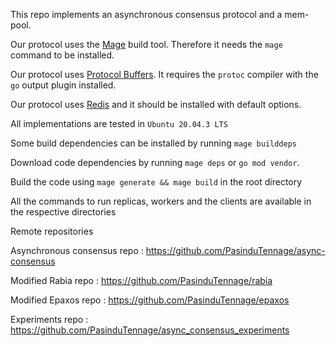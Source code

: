 This repo implements an asynchronous consensus protocol and a mem-pool.

Our protocol uses the [Mage](https://magefile.org/) build tool. Therefore it needs the ```mage``` command to be installed.


Our protocol uses [Protocol Buffers](https://developers.google.com/protocol-buffers/).
It requires the ```protoc``` compiler with the ```go``` output plugin installed.


Our protocol uses [Redis](https://redis.io/topics/quickstart) and it should be installed with default options.

All implementations are tested in ```Ubuntu 20.04.3 LTS```

Some build dependencies can be installed by running ```mage builddeps```

Download code dependencies by running ```mage deps``` or ```go mod vendor```.

Build the code using ```mage generate && mage build``` in the root directory

All the commands to run replicas, workers and the clients are available in the respective directories


Remote repositories

Asynchronous consensus repo    : https://github.com/PasinduTennage/async-consensus

Modified Rabia repo		: https://github.com/PasinduTennage/rabia

Modified Epaxos repo		: https://github.com/PasinduTennage/epaxos

Experiments repo		: https://github.com/PasinduTennage/async_consensus_experiments


